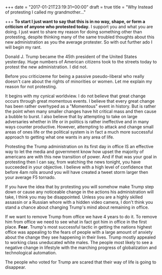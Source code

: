 +++
date = "2017-01-21T23:19:31+00:00"
draft = true
title = "Why Instead of protesting I called my grandmother..."

+++
**To start I just want to say that this is in no way, shape, or form a criticism of anyone who protested today.** I support you and what you are doing. I just want to share my reason for doing something other than protesting, despite thinking many of the same troubled thoughts about this new administration as you the average protester. So with out further ado I will begin my rant.

<span style="letter-spacing: 0.01em;">Donald J. Trump became the 45th president of the United States yesterday. Huge numbers of American citizens took to the streets today to protest the new administration. I did not. </span>

<span style="letter-spacing: 0.01em;">Before you</span> <span style="letter-spacing: 0.18px;">criticize</span><span style="letter-spacing: 0.01em;">me for being a passive pseudo-liberal who really doesn't care about the rights of</span> <span style="letter-spacing: 0.18px;">minorities</span><span style="letter-spacing: 0.01em;"> or women. Let me explain my reason for not protesting. </span>  

It begins with my cynical worldview. I do not believe that great change occurs through great momentous events. I believe that every great change has been rather overhyped as a "Momentous" event in history. But is rather the point when many smaller changes have hit critical mass and then cause a bubble to burst. I also believe that by attempting to take on large adversaries whether in life or in politics is rather ineffective and in many ways counter productive. However, attempting to attack and change small areas of ones life or the political system is in fact a much more successful approach to getting what one wants in any area of life. 

Protesting the Trump administration on its first day in office IS an effective way to let the media and government know how upset the majority of americans are with this new transition of power. And if that was your goal in protesting then I can say, from watching the news tonight, you have succeeded in your objective. I believe with a high level of confidence that before 4am rolls around you will have created a tweet storm larger then your average F5 tornado.

If you have the idea that by protesting you will somehow make Trump step down or cause any noticeable change in the actions his administration will take, I think you may be disappointed. Unless you are a highly skilled assassin or a Russian whore with a hidden video camera, I don't think you stand a chance about changing Trump's mind about remaining in office. 

If we want to remove Trump from office we have 4 years to do it. To remove him from office we need to see what in fact got him in office in the first place. **Fear**. Trump's most successful tactic in getting the nations highest office was appealing to the fears of people with a large amount of anxiety about the change they see happening in their lives. Trump mostly appealed to working class uneducated white males. The people most likely to see a negative change in lifestyle with the marching progress of globalization and technological automation.

The people who voted for Trump are scared that their way of life is going to disappear.